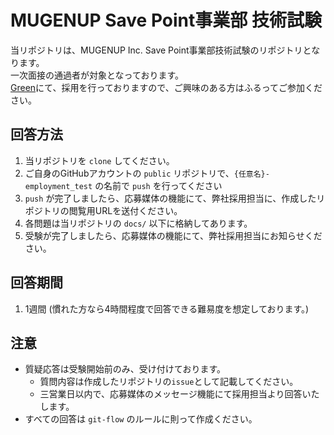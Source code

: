 # MUGENUP Save Point事業部 技術試験

当リポジトリは、MUGENUP Inc. Save Point事業部技術試験のリポジトリとなります。  
一次面接の通過者が対象となっております。  
[Green](https://www.green-japan.com/company/2662)にて、採用を行っておりますので、ご興味のある方はふるってご参加ください。

## 回答方法

1. 当リポジトリを `clone` してください。
2. ご自身のGitHubアカウントの `public` リポジトリで、`{任意名}-employment_test` の名前で `push` を行ってください
3. `push` が完了しましたら、応募媒体の機能にて、弊社採用担当に、作成したリポジトリの閲覧用URLを送付ください。
4. 各問題は当リポジトリの `docs/` 以下に格納してあります。
5. 受験が完了しましたら、応募媒体の機能にて、弊社採用担当にお知らせください。

## 回答期間

1. 1週間 (慣れた方なら4時間程度で回答できる難易度を想定しております。)

## 注意

- 質疑応答は受験開始前のみ、受け付けております。
  - 質問内容は作成したリポジトリの`issue`として記載してください。
  - 三営業日以内で、応募媒体のメッセージ機能にて採用担当より回答いたします。
- すべての回答は `git-flow` のルールに則って作成ください。